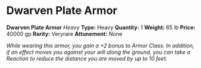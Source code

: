 # Dwarven Plate Armor

**Dwarven Plate Armor**
_Heavy_
**Type:** Heavy
**Quantity:** 1
**Weight:** 65 lb
**Price:** 40000 gp
**Rarity:** Veryrare
**Attunement:** None

*While wearing this armor, you gain a +2 bonus to Armor Class. In addition, if an effect moves you against your will along the ground, you can take a Reaction to reduce the distance you are moved by up to 10 feet.*